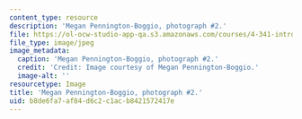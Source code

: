 ```yaml
---
content_type: resource
description: 'Megan Pennington-Boggio, photograph #2.'
file: https://ol-ocw-studio-app-qa.s3.amazonaws.com/courses/4-341-introduction-to-photography-and-related-media-fall-2007/b8de6fa7af84d6c2c1acb8421572417e_andres2.jpg
file_type: image/jpeg
image_metadata:
  caption: 'Megan Pennington-Boggio, photograph #2.'
  credit: 'Credit: Image courtesy of Megan Pennington-Boggio.'
  image-alt: ''
resourcetype: Image
title: 'Megan Pennington-Boggio, photograph #2.'
uid: b8de6fa7-af84-d6c2-c1ac-b8421572417e
---
```

